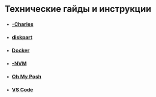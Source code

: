 # Технические гайды и инструкции

- ### [-Charles](./charles/charles.md)

- ### [diskpart](./diskpart/diskpart.md)

- ### [Docker](./docker/docker.md)

- ### [-NVM](./nvm/nvm.md)

- ### [Oh My Posh](./oh-my-posh/oh-my-posh.md)

- ### [VS Code](./vs-code/vs-code.md)
